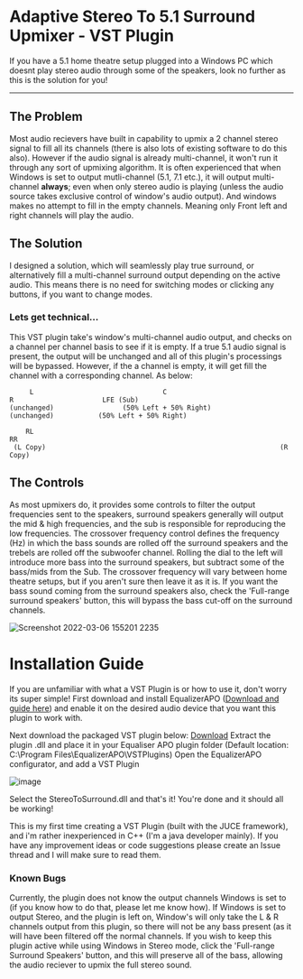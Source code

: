 # Adaptive Stereo To 5.1 Surround Upmixer - VST Plugin
If you have a 5.1 home theatre setup plugged into a Windows PC which doesnt play stereo audio through some of the speakers, look no further as this is the solution for you!


------------

## The Problem
Most audio recievers have built in capability to upmix a 2 channel stereo signal to fill all its channels (there is also lots of existing software to do this also). However if the audio signal is already multi-channel, it won't run it through any sort of upmixing algorithm. It is often experienced that when Windows is set to output mutli-channel (5.1, 7.1 etc.), it will output multi-channel **always**; even when only stereo audio is playing (unless the audio source takes exclusive control of window's audio output). And windows makes no attempt to fill in the empty channels. Meaning only Front left and right channels will play the audio.
## The Solution
I designed a solution, which will seamlessly play true surround, or alternatively fill a multi-channel surround output depending on the active audio. This means there is no need for switching modes or clicking any buttons, if you want to change modes.
### Lets get technical...
This VST plugin take's window's multi-channel audio output, and checks on a channel per channel basis to see if it is empty. If a true 5.1 audio signal is present, the output will be unchanged and all of this plugin's processings will be bypassed. However, if the a channel is empty, it will get fill the channel with a corresponding channel.
As below:

         L                                C                                R                      LFE (Sub)
    (unchanged)                 (50% Left + 50% Right)                (unchanged)           (50% Left + 50% Right)

        RL                                                                RR
     (L Copy)                                                          (R Copy)
                    
## The Controls
As most upmixers do, it provides some controls to filter the output frequencies sent to the speakers, surround speakers generally will output the mid & high frequencies, and the sub is responsible for reproducing the low frequencies. The crossover frequency control defines the frequency (Hz) in which the bass sounds are rolled off the surround speakers and the trebels are rolled off the subwoofer channel. Rolling the dial to the left will introduce more bass into the surround speakers, but subtract some of the bass/mids from the Sub. The crossover frequency will vary between home theatre setups, but if you aren't sure then leave it as it is. If you want the bass sound coming from the surround speakers also, check the 'Full-range surround speakers' button, this will bypass the bass cut-off on the surround channels.

![Screenshot 2022-03-06 155201 2235](https://user-images.githubusercontent.com/15713334/156935549-2b07be7a-1b05-45e7-a194-6d0095fe9d96.png)

# Installation Guide
If you are unfamiliar with what a VST Plugin is or how to use it, don't worry its super simple!
First download and install EqualizerAPO ([Download and guide here](https://equalizerapo.com/)) and enable it on the desired audio device that you want this plugin to work with.

Next download the packaged VST plugin below:
[Download](https://github.com/itsalic/StereoToSurroundUpmixer/raw/Distributables/StereoToSurround.zip)
Extract the plugin .dll and place it in your Equaliser APO plugin folder (Default location: C:\Program Files\EqualizerAPO\VSTPlugins)
Open the EqualizerAPO configurator, and add a VST Plugin

![image](https://user-images.githubusercontent.com/15713334/156935531-4aa564fe-ae58-40a9-b1a8-936b9bcbc437.png)

Select the StereoToSurround.dll and that's it! You're done and it should all be working!

This is my first time creating a VST Plugin (built with the JUCE framework), and i'm rather inexperienced in C++ (I'm a java developer mainly).
If you have any improvement ideas or code suggestions please create an Issue thread and I will make sure to read them.

### Known Bugs
Currently, the plugin does not know the output channels Windows is set to (if you know how to do that, please let me know how). If Windows is set to output Stereo, and the plugin is left on, Window's will only take the L & R channels output from this plugin, so there will not be any bass present (as it will have been filtered off the normal channels. If you wish to keep this plugin active while using Windows in Stereo mode, click the 'Full-range Surround Speakers' button, and this will preserve all of the bass, allowing the audio reciever to upmix the full stereo sound.
